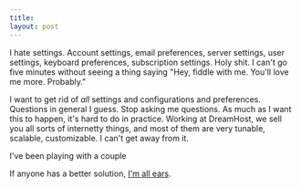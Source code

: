 ```yaml
---
title:
layout: post
---
```


I hate settings. Account settings, email preferences, server settings, user settings, keyboard preferences, subscription settings. Holy shit. I can't go five minutes without seeing a thing saying "Hey, fiddle with me. You'll love me more. Probably."

I want to get rid of *all* settings and configurations and preferences. Questions in general I guess. Stop asking me questions. As much as I want this to happen, it's hard to do in practice. Working at DreamHost, we sell you all sorts of internetty things, and most of them are very tunable, scalable, customizable. I can't get away from it.

I've been playing with a couple

If anyone has a better solution, [I'm all ears]({{site.data.social.twitter}}).

